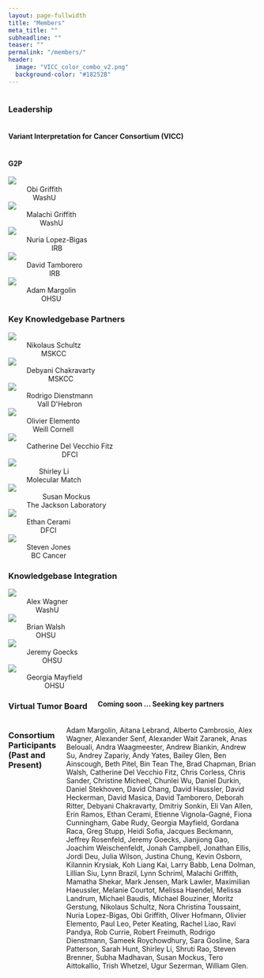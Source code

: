 ```yaml
---
layout: page-fullwidth
title: "Members"
meta_title: ""
subheadline: ""
teaser: ""
permalink: "/members/"
header:
  image: "VICC_color_combo_v2.png"
  background-color: "#18252B"
---
```


<div class="row">
    <div class="large-11 large-offset-1 columns">
        <h3>Leadership</h3>
    </div>
</div>

<div class="row">
  <div class="large-8 large-offset-1 columns" align="center">
     <h4>Variant Interpretation for Cancer Consortium (VICC)</h4>
  </div>
  <div class="large-2 columns end" align="center">
     <h4>G2P</h4>
  </div>
</div>

<div class="row">
  <div class="large-2 large-offset-1 columns" align="center">
     <img src="/assets/img/obi_griffith.jpg"><br>
     Obi Griffith<br>
     WashU
  </div>
  <div class="large-2 columns" align="center">
     <img src="/assets/img/malachi_griffith3.jpg"><br>
     Malachi Griffith<br>
     WashU
  </div>
  <div class="large-2 columns" align="center">
     <img src="/assets/img/nuria_lopez_bigas.jpg"><br>
     Nuria Lopez-Bigas<br>
     IRB
  </div>
  <div class="large-2 columns" align="center">
     <img src="/assets/img/david_tamborero.jpg"><br>
     David Tamborero<br>
     IRB
  </div>
  <div class="large-2 columns end" align="center">
      <img src="/assets/img/adam_margolin.jpg"><br>
      Adam Margolin<br>
      OHSU
  </div>
</div>

<div class="row">
    <div class="large-11 large-offset-1 columns">
        <h3>Key Knowledgebase Partners</h3>
    </div>
</div>

<div class="row">
  <div class="large-2 large-offset-1 columns" align="center">
     <img src="/assets/img/nikolaus_schultz.jpg"><br>
     Nikolaus Schultz<br>
     MSKCC
  </div>
  <div class="large-2 columns" align="center">
     <img src="/assets/img/debyani_chakravarty.jpeg"><br>
     Debyani Chakravarty<br>
     MSKCC
  </div>
  <div class="large-2 columns" align="center">
     <img src="/assets/img/rodrigo-dienstmann.png"><br>
     Rodrigo Dienstmann<br>
     Vall D'Hebron
  </div>
  <div class="large-2 columns" align="center">
     <img src="/assets/img/olivier_elemento.jpg"><br>
     Olivier Elemento<br>
     Weill Cornell
  </div>
  <div class="large-2 columns end" align="center">
     <img src="/assets/img/catherine_del_vecchio_fitz.jpeg"><br>
     Catherine Del Vecchio Fitz<br>
     DFCI
  </div>
</div>

<div class="row">
  <div class="large-2 large-offset-1 columns" align="center">
     <img src="/assets/img/shirley_li.jpg"><br>
     Shirley Li<br>
     Molecular Match
  </div>
  <div class="large-2 columns" align="center">
     <img src="/assets/img/susan_mockus.jpg"><br>
     Susan Mockus<br>
     The Jackson Laboratory
  </div>
  <div class="large-2 columns" align="center">
    <img src="/assets/img/ethan_cerami.jpeg"><br>
    Ethan Cerami<br>
    DFCI
  </div>
  <div class="large-2 columns end" align="center">
     <img src="/assets/img/steven_jones.jpeg"><br>
     Steven Jones<br>
     BC Cancer
  </div>
  <div class="large-2 columns" align="center">

  </div>
  <div class="large-2 columns" align="center">

  </div>
  <div class="large-2 columns end" align="center">

  </div>
</div>

<div class="row">
    <div class="large-11 large-offset-1 columns">
        <h3>Knowledgebase Integration</h3>
    </div>
</div>

<div class="row">
  <div class="large-2 large-offset-1 columns" align="center">
     <img src="/assets/img/alex_wagner.jpeg"><br>
     Alex Wagner<br>
     WashU
  </div>
  <div class="large-2 columns" align="center">
     <img src="/assets/img/brian_walsh.jpg"><br>
     Brian Walsh<br>
     OHSU
  </div>
  <div class="large-2 columns" align="center">
     <img src="/assets/img/jeremy_goecks.png"><br>
     Jeremy Goecks<br>
     OHSU
  </div>
  <div class="large-2 columns" align="center">
     <img src="/assets/img/georgia_mayfield.png"><br>
     Georgia Mayfield<br>
     OHSU
     
  </div>
  <div class="large-2 columns end" align="center">
  </div>
</div>

<div class="row">
    <div class="large-11 large-offset-1 columns">
        <h3>Virtual Tumor Board</h3>
        <h4>Coming soon ... Seeking key partners</h4>
    </div>
</div>

<div class="row">
    <div class="large-11 large-offset-1 columns">
        <h3>Consortium Participants (Past and Present)</h3>
        <p>Adam Margolin, Aitana Lebrand, Alberto Cambrosio, Alex Wagner, Alexander Senf, Alexander Wait Zaranek, Anas Belouali, Andra Waagmeester, Andrew Biankin, Andrew Su, Andrey Zapariy, Andy Yates, Bailey Glen, Ben Ainscough, Beth Pitel, Bin Tean The, Brad Chapman, Brian Walsh, Catherine Del Vecchio Fitz, Chris Corless, Chris Sander, Christine Micheel, Chunlei Wu, Daniel Durkin, Daniel Stekhoven, David Chang, David Haussler, David Heckerman, David Masica, David Tamborero, Deborah Ritter, Debyani Chakravarty, Dmitriy Sonkin, Eli Van Allen, Erin Ramos, Ethan Cerami, Etienne Vignola-Gagné, Fiona Cunningham, Gabe Rudy, Georgia Mayfield, Gordana Raca, Greg Stupp, Heidi Sofia, Jacques Beckmann, Jeffrey Rosenfeld, Jeremy Goecks, Jianjiong Gao, Joachim Weischenfeldt, Jonah Campbell, Jonathan Ellis, Jordi Deu, Julia Wilson, Justina Chung, Kevin Osborn, Kilannin Krysiak, Koh Liang Kai, Larry Babb, Lena Dolman, Lillian Siu, Lynn Brazil, Lynn Schriml, Malachi Griffith, Mamatha Shekar, Mark Jensen, Mark Lawler, Maximilian Haeussler, Melanie Courtot, Melissa Haendel, Melissa Landrum, Michael Baudis, Michael Bouziner, Moritz Gerstung, Nikolaus Schultz, Nora Christina Toussaint, Nuria Lopez-Bigas, Obi Griffith, Oliver Hofmann, Olivier Elemento, Paul Leo, Peter Keating, Rachel Liao, Ravi Pandya, Rob Currie, Robert Freimuth, Rodrigo Dienstmann, Sameek Roychowdhury, Sara Gosline, Sara Patterson, Sarah Hunt, Shirley Li, Shruti Rao, Steven Brenner, Subha Madhavan, Susan Mockus, Tero Aittokallio, Trish Whetzel, Ugur Sezerman, William Glen.</p>
    </div>
</div>

